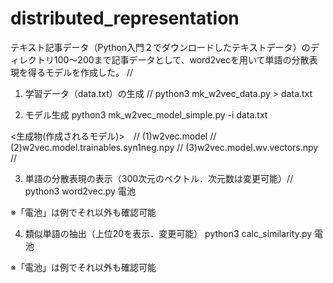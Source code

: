 # distributed_representation



テキスト記事データ（Python入門２でダウンロードしたテキストデータ）のディレクトリ100～200まで記事データとして、word2vecを用いて単語の分散表現を得るモデルを作成した。
//

1. 学習データ（data.txt）の生成 //
python3 mk_w2vec_data.py > data.txt

2. モデル生成
python3 mk_w2vec_model_simple.py -i data.txt

<生成物(作成されるモデル)>　//
(1)w2vec.model //
(2)w2vec.model.trainables.syn1neg.npy //
(3)w2vec.model.wv.vectors.npy //


3. 単語の分散表現の表示（300次元のベクトル．次元数は変更可能）//
python3 word2vec.py 電池

※「電池」は例でそれ以外も確認可能


4. 類似単語の抽出（上位20を表示．変更可能）
python3 calc_similarity.py 電池

※「電池」は例でそれ以外も確認可能
